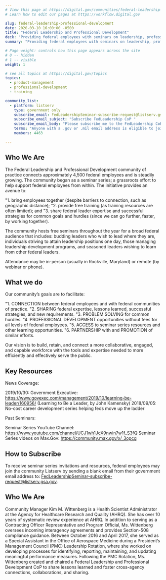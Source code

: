 ```yaml
---
# View this page at https://digital.gov/communities/federal-leadership-professional-development
# Learn how to edit our pages at https://workflow.digital.gov

slug: federal-leadership-professional-development
date: 2020-03-10 16:00:00 -0500
title: "Federal Leadership and Professional Development"
deck: "Providing federal employees with seminars on leadership, professional development, and successful strategies."
summary: "Providing federal employees with seminars on leadership, professional development, and successful strategies."

# Page weight: controls how this page appears across the site
# 0 -- hidden
# 1 -- visible
weight: 1

# see all topics at https://digital.gov/topics
topics:
  - product-management
  - professional-development
  - training

community_list:
  - platform: listserv
    type: government only
    subscribe_email: FedLeadershipSeminar-subscribe-request@listserv.gsa.gov.
    subscribe_email_subject: "Subscribe FedLeadership CoP "
    subscribe_email_body: "Please subscribe me to the FedLeadership CoP "
    terms: "Anyone with a .gov or .mil email address is eligible to join"
    members: 4463

---
```


## Who We Are

The Federal Leadership and Professional Development community of practice connects approximately 4,500 federal employees and is steadily growing. The community began as a seminar series; a grassroots effort to help support federal employees from within. The initiative provides an avenue to:

"1. bring employees together (despite barriers to connection, such as geographic distance);
"2. provide free training (as training resources are often limited); and
"3. share federal leader expertise and successful strategies for common goals and hurdles (since we can go further, faster, by working together).

The community hosts free seminars throughout the year for a broad federal audience that includes: budding leaders who wish to lead where they are, individuals striving to attain leadership positions one day, those managing leadership development programs, and seasoned leaders wishing to learn from other federal leaders.

Attendance may be in-person (usually in Rockville, Maryland) or remote (by webinar or phone).

## What we do

Our community’s goals are to facilitate:

"1. CONNECTION between federal employees and with federal communities of practice.
"2. SHARING federal expertise, lessons learned, successful strategies, and new requirements.
"3. PROBLEM SOLVING for common hurdles.
"4. PROFESSIONAL DEVELOPMENT opportunities without fees for all levels of federal employees.
"5. ACCESS to seminar series resources and other learning opportunities.
"6. PARTNERSHIP with and PROMOTION of similar efforts.

Our vision is to build, retain, and connect a more collaborative, engaged, and capable workforce with the tools and expertise needed to more efficiently and effectively serve the public.

## Key Resources

News Coverage:

2019/10/30: Government Executive: https://www.govexec.com/management/2019/10/learning-be-leader/160956/ (Learning to Be a Leader, by John Kamensky)
2018/09/05: No-cost career development series helping feds move up the ladder

Past Seminars:

Seminar Series YouTube Channel: https://www.youtube.com/channel/UCJ1wh1JcX9nwin7w1f_S3fQ
Seminar Series videos on Max.Gov: https://community.max.gov/x/_3opcg

## How to Subscribe

To receive seminar series invitations and resources, federal employees may join the community Listserv by sending a blank email from their government email address to: FedLeadershipSeminar-subscribe-request@listserv.gsa.gov.

## Who We Are

Community Manager Kim M. Wittenberg is a Health Scientist Administrator at the Agency for Healthcare Research and Quality (AHRQ).  She has over 10 years of systematic review experience at AHRQ. In addition to serving as a Contracting Officer Representative and Program Official, Ms. Wittenberg oversees incoming interagency agreements and provides Section-508 compliance guidance. Between October 2016 and April 2017, she served as a Special Assistant in the Office of Aerospace Medicine during a President’s Management Council (PMC) Leadership Rotation, where she worked on developing processes for identifying, reporting, maintaining, and updating meaningful performance measures. Following the PMC Rotation, Ms. Wittenberg created and chaired a Federal Leadership and Professional Development CoP to share lessons learned and foster cross-agency connections, collaborations, and sharing.
